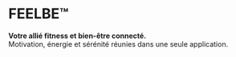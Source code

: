 # FEELBE™

**Votre allié fitness et bien-être connecté.**  
Motivation, énergie et sérénité réunies dans une seule application.
